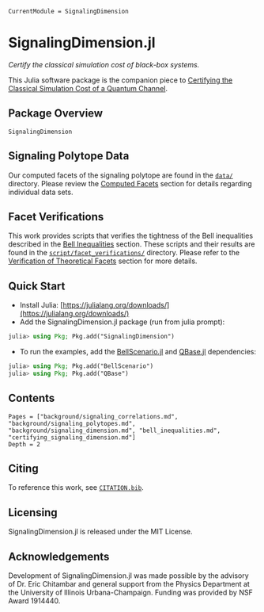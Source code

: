```@meta
CurrentModule = SignalingDimension
```

# SignalingDimension.jl

*Certify the classical simulation cost of black-box systems.*

This Julia software package is the companion piece to [Certifying the Classical Simulation Cost of a Quantum Channel](https://arxiv.org/abs/2102.12543).

## Package Overview

```@docs
SignalingDimension
```

## Signaling Polytope Data

Our computed facets of the signaling polytope are found in the [`data/`](https://github.com/ChitambarLab/SignalingDimension.jl/tree/master/data)
directory. Please review the [Computed Facets](@ref) section for details regarding
individual data sets.

## Facet Verifications

This work provides scripts that verifies the tightness of the Bell inequalities
described in the [Bell Inequalities](@ref) section.
These scripts and their results are found in the [`script/facet_verifications/`](https://github.com/ChitambarLab/SignalingDimension.jl/tree/master/script/facet_verifications)
directory.
Please refer to the [Verification of Theoretical Facets](@ref) section for more details.

## Quick Start

* Install Julia: [https://julialang.org/downloads/](https://julialang.org/downloads/)
* Add the SignalingDimension.jl package (run from julia prompt):

```julia
julia> using Pkg; Pkg.add("SignalingDimension")
```

* To run the examples, add the [BellScenario.jl](https://github.com/ChitambarLab/BellScenario.jl) and [QBase.jl](https://github.com/ChitambarLab/QBase.jl) dependencies:

```julia
julia> using Pkg; Pkg.add("BellScenario")
julia> using Pkg; Pkg.add("QBase")
```

## Contents

```@contents
Pages = ["background/signaling_correlations.md", "background/signaling_polytopes.md", "background/signaling_dimension.md", "bell_inequalities.md", "certifying_signaling_dimension.md"]
Depth = 2
```

## Citing

To reference this work, see [`CITATION.bib`](https://github.com/ChitambarLab/SignalingDimension.jl/blob/master/CITATION.bib).

## Licensing

SignalingDimension.jl is released under the MIT License.

## Acknowledgements

Development of SignalingDimension.jl was made possible by the advisory of Dr. Eric Chitambar and general support from the Physics Department at the University of Illinois Urbana-Champaign. Funding was provided by NSF Award 1914440.
